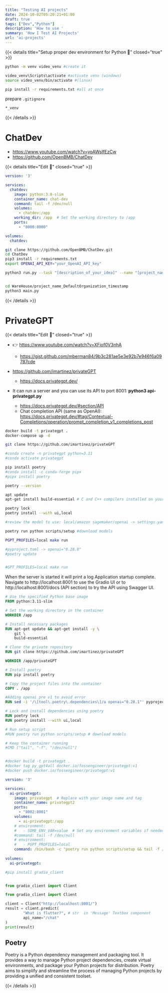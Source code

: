 ```yaml
---
title: "Testing AI projects"
date: 2024-10-02T05:20:21+01:00
draft: true
tags: ["Dev","Python"]
description: 'How to use '
summary: 'How I Test AI Projects'
url: 'ai-projects'
---
```



{{< details title="Setup proper dev environment for Python 📌" closed="true" >}}


```sh
python -m venv video_venv #create it

video_venv\Scripts\activate #activate venv (windows)
source video_venv/bin/activate #(linux)
```

```sh
pip install -r requirements.txt #all at once
```

prepare `.gitignore`

```md
*_venv
```

{{< /details >}}

# ChatDev


* <https://www.youtube.com/watch?v=yoAWsIfEzCw>
* <https://github.com/OpenBMB/ChatDev>


{{< details title="Edit 📌" closed="true" >}}


```yml
version: '3'

services:
  chatdev:
    image: python:3.8-slim
    container_name: chat-dev
    command: tail -f /dev/null
    volumes:
      - chatdev:/app
    working_dir: /app  # Set the working directory to /app
    ports:
      - "8000:8000"    

volumes:
  chatdev:
```

```sh
git clone https://github.com/OpenBMB/ChatDev.git
cd ChatDev
pip3 install -r requirements.txt
export OPENAI_API_KEY="your_OpenAI_API_key"

python3 run.py --task "[description_of_your_idea]" --name "[project_name]"


cd WareHouse/project_name_DefaultOrganization_timestamp
python3 main.py
```

{{< /details >}}


# PrivateGPT

{{< details title="Edit 📌" closed="true" >}}

* 👉 <https://www.youtube.com/watch?v=XFiof0V3nhA>
    * <https://gist.github.com/mberman84/9b3c281ae5e3e92b7e946f6a09787cde>
* <https://github.com/imartinez/privateGPT>
    * <https://docs.privategpt.dev/>


* It can run a server and you can use its API to port 8001: **python3 api-privategpt.py**
    * <https://docs.privategpt.dev/#section/API>
    * Chat completion API (same as OpenAI): <https://docs.privategpt.dev/#tag/Contextual-Completions/operation/prompt_completion_v1_completions_post>

```sh 
docker build -t privategpt .
docker-compose up -d
```

```sh
git clone https://github.com/imartinez/privateGPT

#conda create -n privategpt python=3.11
#conda activate privategpt

pip install poetry
#conda install -c conda-forge pipx
#pipx install poetry

poetry --version

apt update
apt-get install build-essential # C and C++ compilers installed on your system.

poetry lock
poetry install --with ui,local

#review the model to use: local/amazon sagemaker/openai -> settings.yaml

poetry run python scripts/setup #download models

PGPT_PROFILES=local make run

#pyproject.toml -> openai="0.28.0"
#poetry update


#GPT_PROFILES=local make run
```

When the server is started it will print a log Application startup complete. Navigate to http://localhost:8001 to use the Gradio UI or to http://localhost:8001/docs (API section) to try the API using Swagger UI.

```dockerfile
# Use the specified Python base image
FROM python:3.11-slim

# Set the working directory in the container
WORKDIR /app

# Install necessary packages
RUN apt-get update && apt-get install -y \
    git \
    build-essential

# Clone the private repository
RUN git clone https://github.com/imartinez/privateGPT

WORKDIR /app/privateGPT

# Install poetry
RUN pip install poetry

# Copy the project files into the container
COPY . /app

#Adding openai pre v1 to avoid error
RUN sed -i '/\[tool\.poetry\.dependencies\]/a openai="0.28.1"' pyproject.toml

# Lock and install dependencies using poetry
RUN poetry lock
RUN poetry install --with ui,local

# Run setup script
#RUN poetry run python scripts/setup # download models

# Keep the container running
#CMD ["tail", "-f", "/dev/null"]


#docker build -t privategpt .
#docker tag py_gpt4all docker.io/fossengineer/privategpt:v1
#docker push docker.io/fossengineer/privategpt:v1
```

```yml
version: '3'

services:
  ai-privategpt:
    image: privategpt  # Replace with your image name and tag
    container_name: privategpt2
    ports:
      - "8002:8001"
    volumes:
      - ai-privategpt:/app
    # environment:
    #   - SOME_ENV_VAR=value  # Set any environment variables if needed
    #command: tail -f /dev/null
    # environment:
    #   - PGPT_PROFILES=local
    command: /bin/bash -c "poetry run python scripts/setup && tail -f /dev/null" 
    
volumes:
  ai-privategpt:
```

```py
#pip install gradio_client


from gradio_client import Client

from gradio_client import Client

client = Client("http://localhost:8001/")
result = client.predict(
		"What is flutter?",	# str  in 'Message' Textbox component
		api_name="/chat"
)
print(result)
```

## Poetry

Poetry is a Python dependency management and packaging tool. It provides a way to manage Python project dependencies, create virtual environments, and package your Python projects for distribution. Poetry aims to simplify and streamline the process of managing Python projects by providing a unified and consistent toolset.

{{< /details >}}
